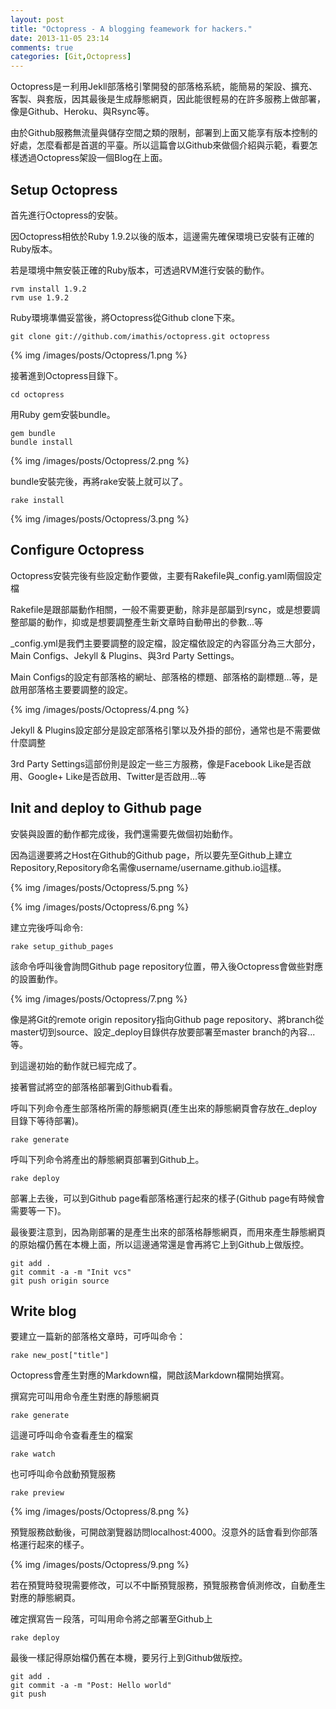 ```yaml
---
layout: post
title: "Octopress - A blogging feamework for hackers."
date: 2013-11-05 23:14
comments: true
categories: [Git,Octopress]
---
```


Octopress是ㄧ利用Jekll部落格引擎開發的部落格系統，能簡易的架設、擴充、客製、與套版，因其最後是生成靜態網頁，因此能很輕易的在許多服務上做部署，像是Github、Heroku、與Rsync等。

<!--more-->

由於Github服務無流量與儲存空間之類的限制，部署到上面又能享有版本控制的好處，怎麼看都是首選的平臺。所以這篇會以Github來做個介紹與示範，看要怎樣透過Octopress架設一個Blog在上面。
  
Setup Octopress   
-----------------
首先進行Octopress的安裝。

因Octopress相依於Ruby 1.9.2以後的版本，這邊需先確保環境已安裝有正確的Ruby版本。

若是環境中無安裝正確的Ruby版本，可透過RVM進行安裝的動作。  

    rvm install 1.9.2    
    rvm use 1.9.2
  
  
Ruby環境準備妥當後，將Octopress從Github clone下來。 

    git clone git://github.com/imathis/octopress.git octopress

{% img /images/posts/Octopress/1.png %}

接著進到Octopress目錄下。 

    cd octopress


用Ruby gem安裝bundle。 

    gem bundle
    bundle install

{% img /images/posts/Octopress/2.png %}


bundle安裝完後，再將rake安裝上就可以了。 

    rake install
  
{% img /images/posts/Octopress/3.png %}  


Configure Octopress
---------------------
Octopress安裝完後有些設定動作要做，主要有Rakefile與_config.yaml兩個設定檔 

Rakefile是跟部屬動作相關，一般不需要更動，除非是部屬到rsync，或是想要調整部屬的動作，抑或是想要調整產生新文章時自動帶出的參數...等  

_config.yml是我們主要要調整的設定檔，設定檔依設定的內容區分為三大部分，Main Configs、Jekyll & Plugins、與3rd Party Settings。  

Main Configs的設定有部落格的網址、部落格的標題、部落格的副標題...等，是啟用部落格主要要調整的設定。 
 
{% img /images/posts/Octopress/4.png %}


Jekyll & Plugins設定部分是設定部落格引擎以及外掛的部份，通常也是不需要做什麼調整  

3rd Party Settings這部份則是設定一些三方服務，像是Facebook Like是否啟用、Google+ Like是否啟用、Twitter是否啟用...等

  
Init and deploy to Github page
-------------------------------
安裝與設置的動作都完成後，我們還需要先做個初始動作。 

因為這邊要將之Host在Github的Github page，所以要先至Github上建立Repository,Repository命名需像username/username.github.io這樣。 

{% img /images/posts/Octopress/5.png %}

{% img /images/posts/Octopress/6.png %}

建立完後呼叫命令: 

    rake setup_github_pages
  
  
該命令呼叫後會詢問Github page repository位置，帶入後Octopress會做些對應的設置動作。

{% img /images/posts/Octopress/7.png %}


像是將Git的remote origin repository指向Github page repository、將branch從master切到source、設定_deploy目錄供存放要部署至master branch的內容...等。

到這邊初始的動作就已經完成了。 

接著嘗試將空的部落格部署到Github看看。 

呼叫下列命令產生部落格所需的靜態網頁(產生出來的靜態網頁會存放在_deploy目錄下等待部署)。

    rake generate


呼叫下列命令將產出的靜態網頁部署到Github上。 

    rake deploy

  
部署上去後，可以到Github page看部落格運行起來的樣子(Github page有時候會需要等一下)。

最後要注意到，因為剛部署的是產生出來的部落格靜態網頁，而用來產生靜態網頁的原始檔仍舊在本機上面，所以這邊通常還是會再將它上到Github上做版控。 

    git add .
    git commit -a -m "Init vcs"
    git push origin source

    
Write blog
-----------
要建立一篇新的部落格文章時，可呼叫命令： 

    rake new_post["title"]


Octopress會產生對應的Markdown檔，開啟該Markdown檔開始撰寫。


撰寫完可叫用命令產生對應的靜態網頁

    rake generate
   

這邊可呼叫命令查看產生的檔案

    rake watch
  
也可呼叫命令啟動預覽服務 

    rake preview

{% img /images/posts/Octopress/8.png %} 

預覽服務啟動後，可開啟瀏覽器訪問localhost:4000。沒意外的話會看到你部落格運行起來的樣子。

{% img /images/posts/Octopress/9.png %}

若在預覽時發現需要修改，可以不中斷預覽服務，預覽服務會偵測修改，自動產生對應的靜態網頁。


確定撰寫告ㄧ段落，可叫用命令將之部署至Github上  
    
    rake deploy


最後一樣記得原始檔仍舊在本機，要另行上到Github做版控。 

    git add .
    git commit -a -m "Post: Hello world"
    git push
